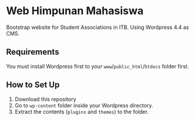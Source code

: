 # Web Himpunan Mahasiswa
Bootstrap website for Student Associations in ITB.
Using Wordpress 4.4 as CMS.

## Requirements
You must install Wordpress first to your `www`/`public_html`/`htdocs` folder first.

## How to Set Up
1. Download this repository
2. Go to `wp-content` folder inside your Wordpress directory.
3. Extract the contents (`plugins` and `themes`) to the folder.

